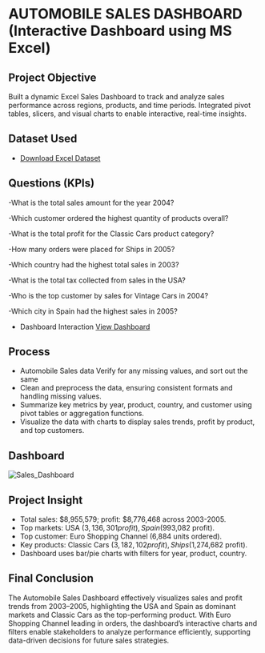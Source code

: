# AUTOMOBILE SALES DASHBOARD (Interactive Dashboard using MS Excel)
## Project Objective 
Built a dynamic Excel Sales Dashboard to track and analyze sales performance across regions, products, and time periods. Integrated pivot tables, slicers, and visual charts to enable interactive, real-time insights.

## Dataset Used 
- <a href="https://github.com/ajith253/Data_analysis_Dashboard/blob/main/Excel_Sales_Dashborad.xlsx" target="_blank">Download Excel Dataset</a>

## Questions (KPIs)

-What is the total sales amount for the year 2004?

-Which customer ordered the highest quantity of products overall?

-What is the total profit for the Classic Cars product category?

-How many orders were placed for Ships in 2005?

-Which country had the highest total sales in 2003?

-What is the total tax collected from sales in the USA?

-Who is the top customer by sales for Vintage Cars in 2004?

-Which city in Spain had the highest sales in 2005?

- Dashboard Interaction <a href="https://github.com/ajith253/Data_analysis_Dashboard/blob/main/Sales_Dashboard.xlsx">View Dashboard</a>

## Process
- Automobile Sales data Verify for any missing values, and sort out the same 
- Clean and preprocess the data, ensuring consistent formats and handling missing values.
- Summarize key metrics by year, product, country, and customer using pivot tables or aggregation functions.
- Visualize the data with charts to display sales trends, profit by product, and top customers.

## Dashboard 

![Sales_Dashboard](https://github.com/user-attachments/assets/c44861f4-93cd-4e60-a206-e5ba8c1eeabe)


## Project Insight 

- Total sales: $8,955,579; profit: $8,776,468 across 2003-2005.
- Top markets: USA ($3,136,301 profit), Spain ($993,082 profit).
- Top customer: Euro Shopping Channel (6,884 units ordered).
- Key products: Classic Cars ($3,182,102 profit), Ships ($1,274,682 profit).
- Dashboard uses bar/pie charts with filters for year, product, country.

## Final Conclusion

The Automobile Sales Dashboard effectively visualizes sales and profit trends from 2003–2005, highlighting the USA and Spain as dominant markets and Classic Cars as the top-performing product. With Euro Shopping Channel leading in orders, the dashboard’s interactive charts and filters enable stakeholders to analyze performance efficiently, supporting data-driven decisions for future sales strategies.






